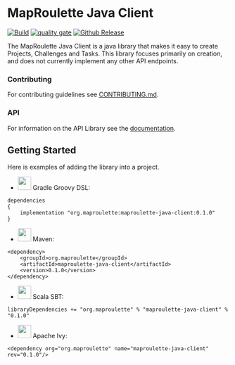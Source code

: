 # MapRoulette Java Client

[![Build](https://github.com/osmlab/maproulette-java-client/workflows/Build/badge.svg)](https://github.com/osmlab/maproulette-java-client/actions)
[![quality gate](https://sonarcloud.io/api/project_badges/measure?project=org.maproulette.client%3Amaproulette-java-client&metric=alert_status)](https://sonarcloud.io/dashboard?id=org.maproulette.client%3Amaproulette-java-client)
[![Github Release](https://img.shields.io/github/v/release/osmlab/maproulette-java-client)](https://github.com/osmlab/maproulette-java-client/releases/tag/latest)

The MapRoulette Java Client is a java library that makes it easy to create Projects, Challenges and Tasks. This library focuses primarily on creation, and does not currently implement any other API endpoints.

### Contributing

For contributing guidelines see [CONTRIBUTING.md](CONTRIBUTING.md).

### API

For information on the API Library see the [documentation](docs/using.md).

## Getting Started

Here is examples of adding the library into a project.

- <img src="https://search.maven.org/assets/images/gradle.png" width="30" height="30"/> Gradle Groovy DSL:
```
dependencies
{
    implementation "org.maproulette:maproulette-java-client:0.1.0"
}
```

- <img src="https://search.maven.org/assets/images/mvn.png" width="30" height="30"/> Maven:
```
<dependency>
    <groupId>org.maproulette</groupId>
    <artifactId>maproulette-java-client</artifactId>
    <version>0.1.0</version>
</dependency>
```

- <img src="https://search.maven.org/assets/images/sbt.svg" width="30" height="30"/> Scala SBT:
```
libraryDependencies += "org.maproulette" % "maproulette-java-client" % "0.1.0"
```

- <img src="https://search.maven.org/assets/images/ivy.png" width="30" height="30"/> Apache Ivy:
```
<dependency org="org.maproulette" name="maproulette-java-client" rev="0.1.0"/>
```

